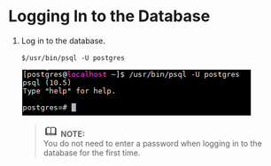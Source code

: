 # Logging In to the Database<a name="EN-US_TOPIC_0230050751"></a>

1.  Log in to the database.

    ```
    $/usr/bin/psql -U postgres
    ```

    ![](figures/登录.png)

    >![](public_sys-resources/icon-note.gif) **NOTE:**   
    >You do not need to enter a password when logging in to the database for the first time.  


